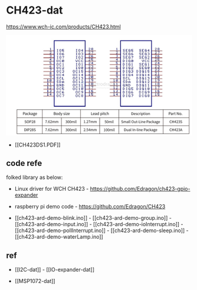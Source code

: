 
# CH423-dat

https://www.wch-ic.com/products/CH423.html

![](2024-12-04-17-36-12.png)

- [[CH423DS1.PDF]]


## code refe

folked library as below: 

- Linux driver for WCH CH423 - https://github.com/Edragon/ch423-gpio-expander

- raspberry pi demo code - https://github.com/Edragon/CH423

- [[ch423-ard-demo-blink.ino]] - [[ch423-ard-demo-group.ino]] - [[ch423-ard-demo-input.ino]] - [[ch423-ard-demo-ioInterrupt.ino]] - [[ch423-ard-demo-pollInterrupt.ino]] - [[ch423-ard-demo-sleep.ino]] - [[ch423-ard-demo-waterLamp.ino]]


## ref 

- [[I2C-dat]] - [[IO-expander-dat]]

- [[MSP1072-dat]]